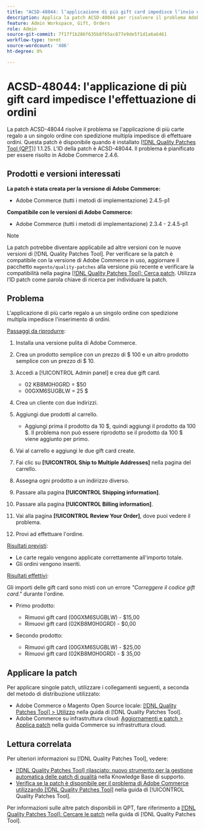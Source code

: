 ```yaml
---
title: "ACSD-48044: l’applicazione di più gift card impedisce l’invio di ordini"
description: Applica la patch ACSD-48044 per risolvere il problema Adobe Commerce, in cui l’applicazione di più carte regalo a un singolo ordine con spedizione multipla impedisce l’inserimento di ordini.
feature: Admin Workspace, Gift, Orders
role: Admin
source-git-commit: 7f17f1b286f635b8f65ac877e9de5f1d1a6a6461
workflow-type: tm+mt
source-wordcount: '486'
ht-degree: 0%

---
```


# ACSD-48044: l&#39;applicazione di più gift card impedisce l&#39;effettuazione di ordini

La patch ACSD-48044 risolve il problema se l&#39;applicazione di più carte regalo a un singolo ordine con spedizione multipla impedisce di effettuare ordini. Questa patch è disponibile quando è installato [[!DNL Quality Patches Tool (QPT)]](https://experienceleague.adobe.com/en/docs/commerce-knowledge-base/kb/announcements/commerce-announcements/magento-quality-patches-released-new-tool-to-self-serve-quality-patches) 1.1.25. L’ID della patch è ACSD-48044. Il problema è pianificato per essere risolto in Adobe Commerce 2.4.6.

## Prodotti e versioni interessati

**La patch è stata creata per la versione di Adobe Commerce:**

* Adobe Commerce (tutti i metodi di implementazione) 2.4.5-p1

**Compatibile con le versioni di Adobe Commerce:**

* Adobe Commerce (tutti i metodi di implementazione) 2.3.4 - 2.4.5-p1

>[!NOTE]
>
>La patch potrebbe diventare applicabile ad altre versioni con le nuove versioni di [!DNL Quality Patches Tool]. Per verificare se la patch è compatibile con la versione di Adobe Commerce in uso, aggiornare il pacchetto `magento/quality-patches` alla versione più recente e verificare la compatibilità nella pagina [[!DNL Quality Patches Tool]: Cerca patch](https://experienceleague.adobe.com/tools/commerce-quality-patches/index.html). Utilizza l’ID patch come parola chiave di ricerca per individuare la patch.

## Problema

L&#39;applicazione di più carte regalo a un singolo ordine con spedizione multipla impedisce l&#39;inserimento di ordini.

<u>Passaggi da riprodurre</u>:

1. Installa una versione pulita di Adobe Commerce.
1. Crea un prodotto semplice con un prezzo di $ 100 e un altro prodotto semplice con un prezzo di $ 10.
1. Accedi a [!UICONTROL Admin panel] e crea due gift card.

   * 02 KB8M0H0GRD = $50
   * 00GXM6SUGBLW = 25 $

1. Crea un cliente con due indirizzi.
1. Aggiungi due prodotti al carrello.

   * Aggiungi prima il prodotto da 10 $, quindi aggiungi il prodotto da 100 $. Il problema non può essere riprodotto se il prodotto da 100 $ viene aggiunto per primo.

1. Vai al carrello e aggiungi le due gift card create.
1. Fai clic su **[!UICONTROL Ship to Multiple Addresses]** nella pagina del carrello.
1. Assegna ogni prodotto a un indirizzo diverso.
1. Passare alla pagina **[!UICONTROL Shipping information]**.
1. Passare alla pagina **[!UICONTROL Billing information]**.
1. Vai alla pagina **[!UICONTROL Review Your Order]**, dove puoi vedere il problema.
1. Provi ad effettuare l&#39;ordine.

<u>Risultati previsti</u>:

* Le carte regalo vengono applicate correttamente all&#39;importo totale.
* Gli ordini vengono inseriti.

<u>Risultati effettivi</u>:

Gli importi delle gift card sono misti con un errore *&quot;Correggere il codice gift card.&quot;* durante l&#39;ordine.

* Primo prodotto:

   * Rimuovi gift card (00GXM6SUGBLW) - $15,00
   * Rimuovi gift card (02KB8M0H0GRD) - $0,00

* Secondo prodotto:

   * Rimuovi gift card (00GXM6SUGBLW) - $25,00
   * Rimuovi gift card (02KB8M0H0GRD) - $ 35,00

## Applicare la patch

Per applicare singole patch, utilizzare i collegamenti seguenti, a seconda del metodo di distribuzione utilizzato:

* Adobe Commerce o Magento Open Source locale: [[!DNL Quality Patches Tool] > Utilizzo](https://experienceleague.adobe.com/docs/commerce-operations/tools/quality-patches-tool/usage.html) nella guida di [!DNL Quality Patches Tool].
* Adobe Commerce su infrastruttura cloud: [Aggiornamenti e patch > Applica patch](https://experienceleague.adobe.com/docs/commerce-cloud-service/user-guide/develop/upgrade/apply-patches.html) nella guida Commerce su infrastruttura cloud.

## Lettura correlata

Per ulteriori informazioni su [!DNL Quality Patches Tool], vedere:

* [[!DNL Quality Patches Tool] rilasciato: nuovo strumento per la gestione automatica delle patch di qualità](https://experienceleague.adobe.com/en/docs/commerce-knowledge-base/kb/announcements/commerce-announcements/magento-quality-patches-released-new-tool-to-self-serve-quality-patches) nella Knowledge Base di supporto.
* [Verifica se la patch è disponibile per il problema di Adobe Commerce utilizzando  [!DNL Quality Patches Tool]](/help/tools/quality-patches-tool/patches-available-in-qpt/check-patch-for-magento-issue-with-magento-quality-patches.md) nella guida di [!UICONTROL Quality Patches Tool].


Per informazioni sulle altre patch disponibili in QPT, fare riferimento a [[!DNL Quality Patches Tool]: Cercare le patch](https://experienceleague.adobe.com/tools/commerce-quality-patches/index.html) nella guida di [!DNL Quality Patches Tool].
